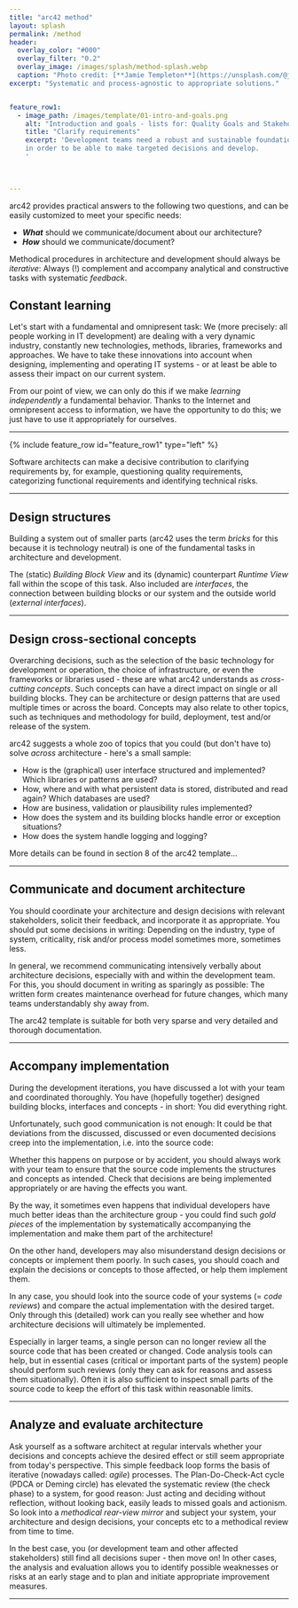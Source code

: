 ```yaml
---
title: "arc42 method"
layout: splash
permalink: /method
header:
  overlay_color: "#000"
  overlay_filter: "0.2"
  overlay_image: /images/splash/method-splash.webp
  caption: "Photo credit: [**Jamie Templeton**](https://unsplash.com/@jamietempleton)"
excerpt: "Systematic and process-agnostic to appropriate solutions."


feature_row1:
  - image_path: /images/template/01-intro-and-goals.png
    alt: "Introduction and goals - lists for: Quality Goals and Stakeholder"
    title: "Clarify requirements"
    excerpt: 'Development teams need a robust and sustainable foundation of goals, requirements and constraints, 
    in order to be able to make targeted decisions and develop.
    '
    


---
```


arc42 provides practical answers to the following two questions, and can be easily customized to meet your specific needs:

* **_What_** should we communicate/document about our architecture?
* **_How_** should we communicate/document?

Methodical procedures in architecture and development should always be _iterative_: Always (!) complement and accompany analytical and constructive tasks with systematic _feedback_.


## Constant learning

Let's start with a fundamental and omnipresent task:
We (more precisely: all people working in IT development) are dealing with a very dynamic industry, constantly new technologies, methods, libraries, frameworks and approaches.
We have to take these innovations into account when designing, implementing and operating IT systems - or at least be able to assess their impact on our current system.

From our point of view, we can only do this if we make _learning independently_ a fundamental behavior.
Thanks to the Internet and omnipresent access to information, we have the opportunity to do this; we just have to use it appropriately for ourselves.


<hr>

{% include feature_row id="feature_row1" type="left" %}

Software architects can make a decisive contribution to clarifying requirements by, for example, questioning quality requirements, categorizing functional requirements and identifying technical risks.

<hr>

## Design structures

Building a system out of smaller parts (arc42 uses the term _bricks_ for this because it is technology neutral) is one of the fundamental tasks in architecture and development.

The (static) _Building Block View_ and its (dynamic) counterpart _Runtime View_ fall within the scope of this task.
Also included are _interfaces_, the connection between building blocks or our system and the outside world (_external interfaces_).

<hr>

## Design cross-sectional concepts

Overarching decisions, such as the selection of the basic technology for development or operation, the choice of infrastructure, or even the frameworks or libraries used - these are what arc42 understands as _cross-cutting concepts_.
Such concepts can have a direct impact on single or all building blocks.
They can be architecture or design patterns that are used multiple times or across the board.
Concepts may also relate to other topics, such as techniques and methodology for build, deployment, test and/or release of the system.

arc42 suggests a whole zoo of topics that you could (but don't have to) solve _across_ architecture - here's a small sample:

* How is the (graphical) user interface structured and implemented? Which libraries or patterns are used?
* How, where and with what persistent data is stored, distributed and read again? Which databases are used?
* How are business, validation or plausibility rules implemented?
* How does the system and its building blocks handle error or exception situations?
* How does the system handle logging and logging?

More details can be found in section 8 of the arc42 template...

<hr>

## Communicate and document architecture

You should coordinate your architecture and design decisions with relevant stakeholders, solicit their feedback, and incorporate it as appropriate.
You should put some decisions in writing:
Depending on the industry, type of system, criticality, risk and/or process model sometimes more, sometimes less.

In general, we recommend communicating intensively verbally about architecture decisions, especially with and within the development team.
For this, you should document in writing as sparingly as possible:
The written form creates maintenance overhead for future changes, which many teams understandably shy away from.

The arc42 template is suitable for both very sparse and very detailed and thorough documentation.
<hr>

## Accompany implementation

During the development iterations, you have discussed a lot with your team and coordinated thoroughly.
You have (hopefully together) designed building blocks, interfaces and concepts - in short:
You did everything right.

Unfortunately, such good communication is not enough:
It could be that deviations from the discussed, discussed or even documented decisions creep into the implementation, i.e. into the source code:

Whether this happens on purpose or by accident, you should always work with your team to ensure that the source code implements the structures and concepts as intended.
Check that decisions are being implemented appropriately or are having the effects you want.

By the way, it sometimes even happens that individual developers have much better ideas than the architecture group - you could find such _gold pieces_ of the implementation by systematically accompanying the implementation and make them part of the architecture!

On the other hand, developers may also misunderstand design decisions or concepts or implement them poorly.
In such cases, you should coach and explain the decisions or concepts to those affected, or help them implement them.

In any case, you should look into the source code of your systems (= _code reviews_) and compare the actual implementation with the desired target.
Only through this (detailed) work can you really see whether and how architecture decisions will ultimately be implemented.

Especially in larger teams, a single person can no longer review all the source code that has been created or changed.
Code analysis tools can help, but in essential cases (critical or important parts of the system) people should perform such reviews (only they can ask for reasons and assess them situationally).
Often it is also sufficient to inspect small parts of the source code to keep the effort of this task within reasonable limits.

<hr>

## Analyze and evaluate architecture

Ask yourself as a software architect at regular intervals whether your decisions and concepts achieve the desired effect or still seem appropriate from today's perspective.
This simple feedback loop forms the basis of iterative (nowadays called: _agile_) processes.
The Plan-Do-Check-Act cycle (PDCA or Deming circle) has elevated the systematic review (the check phase) to a system, for good reason:
Just acting and deciding without reflection, without looking back, easily leads to missed goals and actionism.
So look into a _methodical rear-view mirror_ and subject your system, your architecture and design decisions, your concepts etc to a methodical review from time to time.

In the best case, you (or development team and other affected stakeholders) still find all decisions super - then move on!
In other cases, the analysis and evaluation allows you to identify possible weaknesses or risks at an early stage and to plan and initiate appropriate improvement measures.

<hr>


